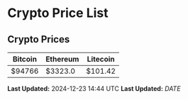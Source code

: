 # Crypto Price List

## Crypto Prices
| Bitcoin | Ethereum | Litecoin |
| ------- | -------- | -------- |
| $94766 | $3323.0 | $101.42 |
**Last Updated:** 2024-12-23 14:44 UTC
**Last Updated:** $DATE$
